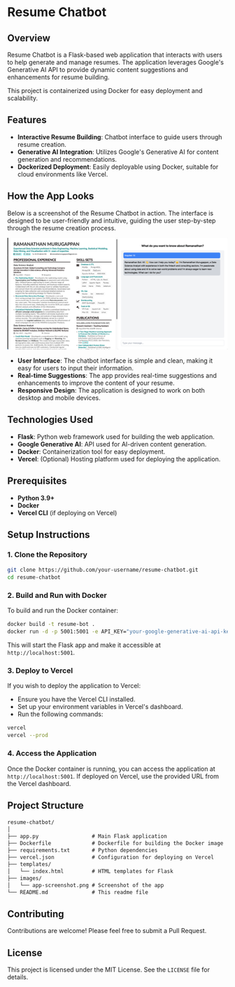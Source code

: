 # Resume Chatbot

## Overview

Resume Chatbot is a Flask-based web application that interacts with users to help generate and manage resumes. The application leverages Google's Generative AI API to provide dynamic content suggestions and enhancements for resume building.

This project is containerized using Docker for easy deployment and scalability.

## Features

- **Interactive Resume Building**: Chatbot interface to guide users through resume creation.
- **Generative AI Integration**: Utilizes Google's Generative AI for content generation and recommendations.
- **Dockerized Deployment**: Easily deployable using Docker, suitable for cloud environments like Vercel.

## How the App Looks

Below is a screenshot of the Resume Chatbot in action. The interface is designed to be user-friendly and intuitive, guiding the user step-by-step through the resume creation process. 

![App Screenshot](./images/screenshot.png)

- **User Interface**: The chatbot interface is simple and clean, making it easy for users to input their information.
- **Real-time Suggestions**: The app provides real-time suggestions and enhancements to improve the content of your resume.
- **Responsive Design**: The application is designed to work on both desktop and mobile devices.

## Technologies Used

- **Flask**: Python web framework used for building the web application.
- **Google Generative AI**: API used for AI-driven content generation.
- **Docker**: Containerization tool for easy deployment.
- **Vercel**: (Optional) Hosting platform used for deploying the application.

## Prerequisites

- **Python 3.9+**
- **Docker**
- **Vercel CLI** (if deploying on Vercel)

## Setup Instructions

### 1. Clone the Repository

```bash
git clone https://github.com/your-username/resume-chatbot.git
cd resume-chatbot
```

### 2. Build and Run with Docker

To build and run the Docker container:

```bash
docker build -t resume-bot .
docker run -d -p 5001:5001 -e API_KEY="your-google-generative-ai-api-key" resume-bot
```

This will start the Flask app and make it accessible at `http://localhost:5001`.

### 3. Deploy to Vercel

If you wish to deploy the application to Vercel:

- Ensure you have the Vercel CLI installed.
- Set up your environment variables in Vercel's dashboard.
- Run the following commands:

```bash
vercel
vercel --prod
```

### 4. Access the Application

Once the Docker container is running, you can access the application at `http://localhost:5001`. If deployed on Vercel, use the provided URL from the Vercel dashboard.

## Project Structure

```
resume-chatbot/
│
├── app.py                 # Main Flask application
├── Dockerfile             # Dockerfile for building the Docker image
├── requirements.txt       # Python dependencies
├── vercel.json            # Configuration for deploying on Vercel
├── templates/
│   └── index.html         # HTML templates for Flask
├── images/
│   └── app-screenshot.png # Screenshot of the app
└── README.md              # This readme file
```

## Contributing

Contributions are welcome! Please feel free to submit a Pull Request.

## License

This project is licensed under the MIT License. See the `LICENSE` file for details.
